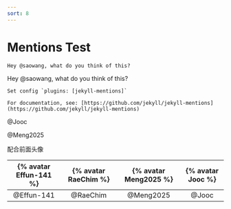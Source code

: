 ```yaml
---
sort: 8
---
```


# Mentions Test

```
Hey @saowang, what do you think of this?
```

Hey @saowang, what do you think of this?

```tip
Set config `plugins: [jekyll-mentions]`

For documentation, see: [https://github.com/jekyll/jekyll-mentions](https://github.com/jekyll/jekyll-mentions)
```

@Jooc

@Meng2025

配合前面头像

| {% avatar Effun-141 %} | {% avatar RaeChim %} | {% avatar Meng2025 %} | {% avatar Jooc %} |
| :--------------------: | :------------------: | :-------------------: | :---------------: |
|       @Effun-141       |       @RaeChim       |       @Meng2025       |       @Jooc       |

